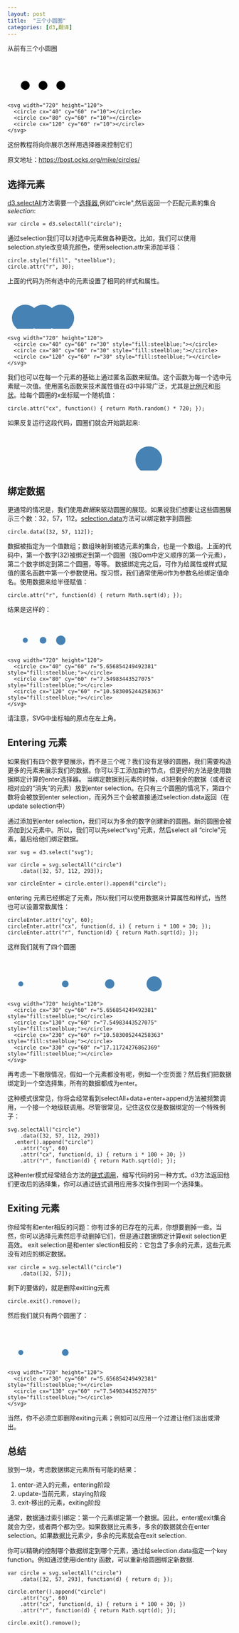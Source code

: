 ```yaml
---
layout: post
title:  "三个小圆圈"
categories: [d3,翻译]
---
```


从前有三个小圆圈

<svg width="720" height="120">
  <circle cx="40" cy="60" r="10"></circle>
  <circle cx="80" cy="60" r="10"></circle>
  <circle cx="120" cy="60" r="10"></circle>
</svg>

```
<svg width="720" height="120">
  <circle cx="40" cy="60" r="10"></circle>
  <circle cx="80" cy="60" r="10"></circle>
  <circle cx="120" cy="60" r="10"></circle>
</svg>
```

这份教程将向你展示怎样用选择器来控制它们

原文地址：<a href='https://bost.ocks.org/mike/circles/'>https://bost.ocks.org/mike/circles/</a>

<!--more-->

<script src='/asserts/201701/d3.min.js'></script>

## 选择元素
<a href='https://github.com/d3/d3/wiki/Selections#selectAll'>d3.selectAll</a>方法需要一个<a href='https://www.w3.org/TR/CSS2/selector.html'>选择器</a>,例如"circle",然后返回一个匹配元素的集合<i>selection</i>:
```
var circle = d3.selectAll("circle");
```
通过selection我们可以对选中元素做各种更改。比如，我们可以使用 selection.style改变填充颜色，使用selection.attr来添加半径：

```
circle.style("fill", "steelblue");
circle.attr("r", 30);
```

上面的代码为所有选中的元素设置了相同的样式和属性。

<svg width="720" height="120">
  <circle cx="40" cy="60" r="30" style="fill:steelblue;"></circle>
  <circle cx="80" cy="60" r="30" style="fill:steelblue;"></circle>
  <circle cx="120" cy="60" r="30" style="fill:steelblue;"></circle>
</svg>

```
<svg width="720" height="120">
  <circle cx="40" cy="60" r="30" style="fill:steelblue;"></circle>
  <circle cx="80" cy="60" r="30" style="fill:steelblue;"></circle>
  <circle cx="120" cy="60" r="30" style="fill:steelblue;"></circle>
</svg>
```
我们也可以在每一个元素的基础上通过匿名函数来赋值。这个函数为每一个选中元素赋一次值。使用匿名函数来技术属性值在d3中非常广泛，尤其是<a href='https://github.com/d3/d3/wiki/Quantitative-Scales'>比例尺</a>和<a href='https://github.com/d3/d3/wiki/SVG-Shapes'>形状</a>。给每个圆圈的x坐标赋一个随机值：
```
circle.attr("cx", function() { return Math.random() * 720; });
```
如果反复运行这段代码，圆圈们就会开始跳起来:

<svg id="circle-dance" width="720" height="120">
  <circle cx="317.8811214861489" cy="60" r="30" style="fill:steelblue;"></circle>
  <circle cx="592.7874876094867" cy="60" r="30" style="fill:steelblue;"></circle>
  <circle cx="624.8980020519111" cy="60" r="30" style="fill:steelblue;"></circle>
</svg>

<script>(function() {

function dance() {
  var circle = d3.selectAll("#circle-dance circle"),
      span = d3.selectAll(".circle-dance-x"),
      data = d3.range(3).map(function() { return Math.random() * 720; });

  circle.data(data).attr("cx", function(d) { return d; });
  span.data(data).text(function(d) { return d; });
}

dance();
setInterval(dance, 2500);

})();</script>


## 绑定数据
更通常的情况是，我们使用<i>数据</i>来驱动圆圈的展现。如果说我们想要让这些圆圈展示三个数：32，57，112。<a href='https://github.com/d3/d3/wiki/Selections#data'>selection.data</a>方法可以绑定数字到圆圈:
```
circle.data([32, 57, 112]);
```
数据被指定为一个值数组；数组映射到被选元素的集合，也是一个数组。上面的代码中，第一个数字(32)被绑定到第一个圆圈（按Dom中定义顺序的第一个元素），第二个数字绑定到第二个圆圈，等等。
数据绑定完之后，可作为给属性或样式赋值的匿名函数中第一个参数使用。按习惯，我们通常使用d作为参数名给绑定值命名。使用数据来给半径赋值：
```
circle.attr("r", function(d) { return Math.sqrt(d); });
```
结果是这样的：
<svg width="720" height="120">
  <circle cx="40" cy="60" r="5.656854249492381" style="fill:steelblue;"></circle>
  <circle cx="80" cy="60" r="7.54983443527075" style="fill:steelblue;"></circle>
  <circle cx="120" cy="60" r="10.583005244258363" style="fill:steelblue;"></circle>
</svg>

```
<svg width="720" height="120">
  <circle cx="40" cy="60" r="5.656854249492381" style="fill:steelblue;"></circle>
  <circle cx="80" cy="60" r="7.54983443527075" style="fill:steelblue;"></circle>
  <circle cx="120" cy="60" r="10.583005244258363" style="fill:steelblue;"></circle>
</svg>
```
请注意，SVG中坐标轴的原点在左上角。

## Entering 元素
如果我们有四个数字要展示，而不是三个呢？我们没有足够的圆圈，我们需要构造更多的元素来展示我们的数据。你可以手工添加新的节点，但更好的方法是使用数据绑定计算的enter选择器。
当绑定数据到元素的时候，d3把剩余的数据（或者说相对应的“消失”的元素）放到enter selection。在只有三个圆圈的情况下，第四个数将会被放到enter selection，而另外三个会被直接通过selection.data返回（在update selection中）

通过添加到enter selection，我们可以为多余的数字创建新的圆圈。新的圆圈会被添加到父元素中。所以，我们可以先select“svg”元素，然后select all “circle”元素，最后给他们绑定数据。
```
var svg = d3.select("svg");

var circle = svg.selectAll("circle")
    .data([32, 57, 112, 293]);

var circleEnter = circle.enter().append("circle");
```
entering 元素已经绑定了元素，所以我们可以使用数据来计算属性和样式，当然也可以设置常数属性：
```
circleEnter.attr("cy", 60);
circleEnter.attr("cx", function(d, i) { return i * 100 + 30; });
circleEnter.attr("r", function(d) { return Math.sqrt(d); });
```
这样我们就有了四个圆圈

<svg width="720" height="120">
  <circle cx="30" cy="60" r="5.656854249492381" style="fill:steelblue;"></circle>
  <circle cx="130" cy="60" r="7.54983443527075" style="fill:steelblue;"></circle>
  <circle cx="230" cy="60" r="10.583005244258363" style="fill:steelblue;"></circle>
  <circle cx="330" cy="60" r="17.11724276862369" style="fill:steelblue;"></circle>
</svg>

```
<svg width="720" height="120">
  <circle cx="30" cy="60" r="5.656854249492381" style="fill:steelblue;"></circle>
  <circle cx="130" cy="60" r="7.54983443527075" style="fill:steelblue;"></circle>
  <circle cx="230" cy="60" r="10.583005244258363" style="fill:steelblue;"></circle>
  <circle cx="330" cy="60" r="17.11724276862369" style="fill:steelblue;"></circle>
</svg>
```

再考虑一下极限情况，假如一个元素都没有呢，例如一个空页面？然后我们把数据绑定到一个空选择集，所有的数据都成为enter。

这种模式很常见，你将会经常看到selectAll+data+enter+append方法被频繁调用，一个接一个地级联调用。尽管很常见，记住这仅仅是数据绑定的一个特殊例子：
```
svg.selectAll("circle")
    .data([32, 57, 112, 293])
  .enter().append("circle")
    .attr("cy", 60)
    .attr("cx", function(d, i) { return i * 100 + 30; })
    .attr("r", function(d) { return Math.sqrt(d); });
```

这种enter模式经常结合方法的<a href="https://en.wikipedia.org/wiki/Method_chaining">链式调用</a>，缩写代码的另一种方式。d3方法返回他们更改后的选择集，你可以通过链式调用应用多次操作到同一个选择集。

## Exiting 元素
你经常有和enter相反的问题：你有过多的已存在的元素，你想要删掉一些。当然，你可以选择元素然后手动删掉它们，但是通过数据绑定计算exit selection更高效。
exit selection是和enter slection相反的：它包含了多余的元素，这些元素没有对应的绑定数据。
```
var circle = svg.selectAll("circle")
    .data([32, 57]);
```

剩下的要做的，就是删除exitting元素
```
circle.exit().remove();
```
然后我们就只有两个圆圈了：

<svg width="720" height="120">
  <circle cx="30" cy="60" r="5.656854249492381" style="fill:steelblue;"></circle>
  <circle cx="130" cy="60" r="7.54983443527075" style="fill:steelblue;"></circle>
</svg>

```
<svg width="720" height="120">
  <circle cx="30" cy="60" r="5.656854249492381" style="fill:steelblue;"></circle>
  <circle cx="130" cy="60" r="7.54983443527075" style="fill:steelblue;"></circle>
</svg>
```
当然，你不必须立即删除exiting元素；例如可以应用一个过渡让他们淡出或滑出。

## 总结

放到一块，考虑数据绑定元素所有可能的结果：
1. enter-进入的元素，entering阶段
2. update-当前元素，staying阶段
3. exit-移出的元素，exiting阶段

通常，数据通过索引绑定：第一个元素绑定第一个数据。因此，enter或exit集合就会为空，或者两个都为空。如果数据比元素多，多余的数据就会在enter selection。如果数据比元素少，多余的元素就会在exit selection.

你可以精确的控制哪个数据绑定到哪个元素，通过给selection.data指定一个key function。例如通过使用identity 函数，可以重新给圆圈绑定新数据.

```
var circle = svg.selectAll("circle")
    .data([32, 57, 293], function(d) { return d; });

circle.enter().append("circle")
    .attr("cy", 60)
    .attr("cx", function(d, i) { return i * 100 + 30; })
    .attr("r", function(d) { return Math.sqrt(d); });

circle.exit().remove();
```
